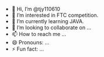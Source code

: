 - 👋 Hi, I’m @tjy110610
- 👀 I’m interested in FTC competition.
- 🌱 I’m currently learning JAVA.
- 💞️ I’m looking to collaborate on ...
- 📫 How to reach me ...
- 😄 Pronouns: ...
- ⚡ Fun fact: ...

<!---
tjy110610/tjy110610 is a ✨ special ✨ repository because its `hellooooooooo.md` (this file) appears on your GitHub profile.
You can click the Preview link to take a look at your changes.
--->
